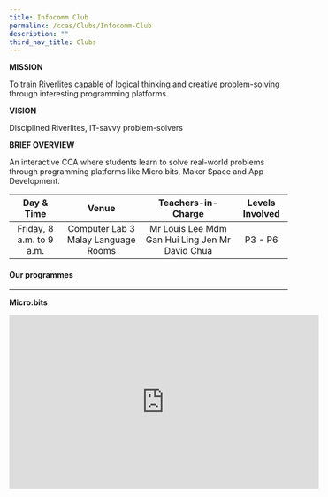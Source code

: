 ```yaml
---
title: Infocomm Club
permalink: /ccas/Clubs/Infocomm-Club
description: ""
third_nav_title: Clubs
---
```

**MISSION**

To train Riverlites capable of logical thinking and creative problem-solving through interesting programming platforms.

**VISION**

Disciplined Riverlites, IT-savvy problem-solvers 

**BRIEF OVERVIEW**

An interactive CCA where students learn to solve real-world problems through programming platforms like Micro:bits, Maker Space and App Development.

| Day & Time | Venue | Teachers-in-Charge | Levels Involved |
|:---:|:---:|:---:|:---:|
| Friday, 8 a.m. to 9 a.m. | Computer Lab 3 Malay Language Rooms  | Mr Louis Lee  Mdm Gan Hui Ling Jen Mr David Chua | P3 - P6 |

#### Our programmes
--------------

**Micro:bits**

<iframe width="560" height="315" src="https://www.youtube.com/embed/Wuza5WXiMkc" title="YouTube video player" frameborder="0" allow="accelerometer; autoplay; clipboard-write; encrypted-media; gyroscope; picture-in-picture" allowfullscreen></iframe>




